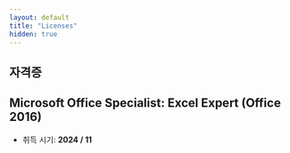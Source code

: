 ```yaml
---
layout: default
title: "Licenses"
hidden: true
---
```


## 자격증
## Microsoft Office Specialist: Excel Expert (Office 2016)

- 취득 시기: **2024 / 11**

<div data-iframe-width="150" data-iframe-height="270" data-share-badge-id="47067145-7946-4754-9193-f9ac2c08ce27" data-share-badge-host="https://www.credly.com"></div><script type="text/javascript" async src="//cdn.credly.com/assets/utilities/embed.js"></script>
